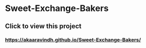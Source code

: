 # Sweet-Exchange-Bakers
<h2>Click to view this project </h2>
<h3><a href="https://akaaravindh.github.io/Sweet-Exchange-Bakers/" target="_blank">https://akaaravindh.github.io/Sweet-Exchange-Bakers/</a></h3>
